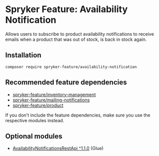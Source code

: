 # Spryker Feature: Availability Notification

Allows users to subscribe to product availability notifications to receive emails when a product that was out of stock, is back in stock again.

## Installation

```
composer require spryker-feature/availability-notification
```

## Recommended feature dependencies
- [spryker-feature/inventory-management](https://github.com/spryker-feature/inventory-management)
- [spryker-feature/mailing-notifications](https://github.com/spryker-feature/mailing-notifications)
- [spryker-feature/product](https://github.com/spryker-feature/product)

If you don't include the feature dependencies, make sure you use the respective modules instead.

## Optional modules
- [AvailabilityNotificationsRestApi ^1.1.0](https://github.com/spryker/availability-notifications-rest-api) (Glue)
